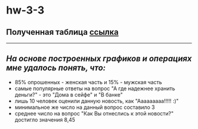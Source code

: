 # hw-3-3
## Полученная таблица [ссылка](https://docs.google.com/spreadsheets/d/1xQ5JrteONv5pR0I4bFwAtXgOcf4d6RnA3lrI33TJ0IY/edit#gid=0)  
***
## *На основе построенных графиков и операциях мне удалось понять, что:*
- 85% опрошенных - женская часть и 15% - мужская часть
- самые популярные ответы на вопрос "А где надежнее хранить деньги?" - это "Дома в сейфе" и "В банке"
- лишь 10 человек оценили данную новость, как "Ааааааааа!!!!! :)"
- минимальное же число на данный вопрос составило 3
- среднее число на вопрос "Как Вы отнеслись к этой новости?" достигло значения 8,45
